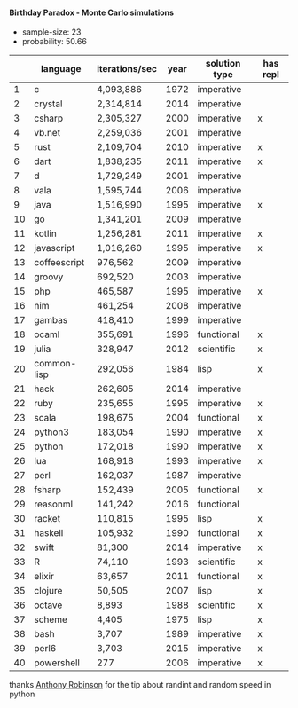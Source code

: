 #### Birthday Paradox - Monte Carlo simulations

* sample-size: 23
* probability: 50.66

| | language | iterations/sec | year | solution type | has repl |
|--| -- | -- | -- | -- | -- |
1|c|4,093,886|1972|imperative|
2|crystal|2,314,814|2014|imperative|
3|csharp|2,305,327|2000|imperative|x
4|vb.net|2,259,036|2001|imperative|
5|rust|2,109,704|2010|imperative|x
6|dart|1,838,235|2011|imperative|x
7|d|1,729,249|2001|imperative|
8|vala|1,595,744|2006|imperative|
9|java|1,516,990|1995|imperative|x
10|go|1,341,201|2009|imperative|
11|kotlin|1,256,281|2011|imperative|x
12|javascript|1,016,260|1995|imperative|x
13|coffeescript|976,562|2009|imperative|
14|groovy|692,520|2003|imperative|
15|php|465,587|1995|imperative|x
16|nim|461,254|2008|imperative|
17|gambas|418,410|1999|imperative|
18|ocaml|355,691|1996|functional|x
19|julia|328,947|2012|scientific|x
20|common-lisp|292,056|1984|lisp|x
21|hack|262,605|2014|imperative|
22|ruby|235,655|1995|imperative|x
23|scala|198,675|2004|functional|x
24|python3|183,054|1990|imperative|x
25|python|172,018|1990|imperative|x
26|lua|168,918|1993|imperative|x
27|perl|162,037|1987|imperative|
28|fsharp|152,439|2005|functional|x
29|reasonml|141,242|2016|functional|
30|racket|110,815|1995|lisp|x
31|haskell|105,932|1990|functional|x
32|swift|81,300|2014|imperative|x
33|R|74,110|1993|scientific|x
34|elixir|63,657|2011|functional|x
35|clojure|50,505|2007|lisp|x
36|octave|8,893|1988|scientific|x
37|scheme|4,405|1975|lisp|x
38|bash|3,707|1989|imperative|x
39|perl6|3,703|2015|imperative|x
40|powershell|277|2006|imperative|x

thanks [Anthony Robinson](https://github.com/anthonycrobinson) for the tip about randint and random speed in python
